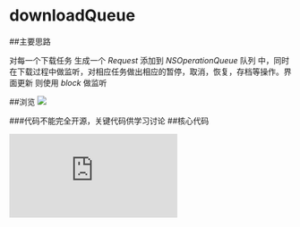 # downloadQueue

##主要思路

对每一个下载任务 生成一个 *Request* 添加到 *NSOperationQueue* 队列 中，同时 在下载过程中做监听，对相应任务做出相应的暂停，取消，恢复，存档等操作。界面更新 则使用 *block* 做监听

##浏览 
![](https://github.com/lfb-cd/downloadQueue/blob/master/downloadQueue.gif)

###代码不能完全开源，关键代码供学习讨论
##核心代码

![](https://github.com/lfb-cd/downloadQueue/edit/master/code/article.md)
